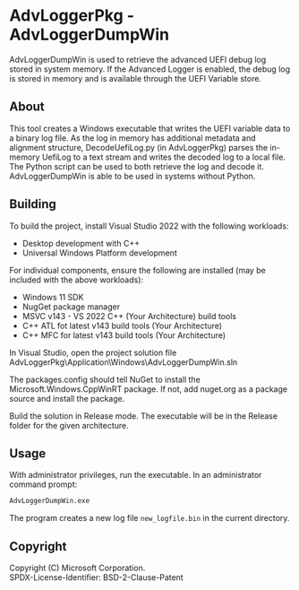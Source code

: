 # AdvLoggerPkg - AdvLoggerDumpWin

AdvLoggerDumpWin is used to retrieve the advanced UEFI debug log stored in system memory.
If the Advanced Logger is enabled, the debug log is stored in memory and is available through the UEFI
Variable store.

## About

This tool creates a Windows executable that writes the UEFI variable data to a binary log file. As the
log in memory has additional metadata and alignment structure, DecodeUefiLog.py (in AdvLoggerPkg)
parses the in-memory UefiLog to a text stream and writes the decoded log to a local file. The Python
script can be used to both retrieve the log and decode it.
AdvLoggerDumpWin is able to be used in systems without Python.

## Building

To build the project, install Visual Studio 2022 with the following workloads:

* Desktop development with C++
* Universal Windows Platform development

For individual components, ensure the following are installed (may be included with the above workloads):

* Windows 11 SDK
* NugGet package manager
* MSVC v143 - VS 2022 C++ (Your Architecture) build tools
* C++ ATL fot latest v143 build tools (Your Architecture)
* C++ MFC for latest v143 build tools (Your Architecture)

In Visual Studio, open the project solution file AdvLoggerPkg\Application\Windows\AdvLoggerDumpWin.sln

The packages.config should tell NuGet to install the Microsoft.Windows.CppWinRT package. If not, add nuget.org
as a package source and install the package.

Build the solution in Release mode. The executable will be in the Release folder for the given architecture.

## Usage

With administrator privileges, run the executable.
In an administrator command prompt:

```.sh
AdvLoggerDumpWin.exe
```

The program creates a new log file `new_logfile.bin` in the current directory.

## Copyright

Copyright (C) Microsoft Corporation. \
SPDX-License-Identifier: BSD-2-Clause-Patent

